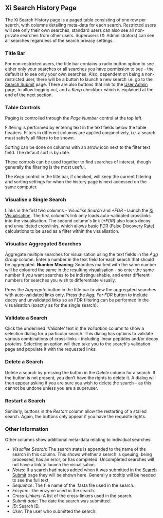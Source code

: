 ## Xi Search History Page ##
The Xi Search History page is a paged table consisting of one row per search, with columns detailing meta-data for each search. Restricted users will see only their own searches; standard users can also see all non-private searches from other users. Superusers (Xi Administrators) can see all searches regardless of the search privacy settings.

### Title Bar ###
For non-restricted users, the title bar contains a radio button option to see either only your searches or all searches you have permission to see - the default is to see only your own searches. Also, dependent on being a non-restricted user, there will be a button to launch a new search i.e. go to the [Search Submit](../../html/searchSubmit/index.html) page. There are also buttons that link to the [User Admin](../../html/userGUI/index.html#userAdmin) page, to allow logging out, and a *Keep* checkbox which is explained at the end of the next section.

### Table Controls ###
Paging is controlled through the *Page Number* control at the top left.

Filtering is performed by entering text in the text fields below the table headers. Filters in different columns are applied conjunctively, i.e. a search must satisfy all filters to be shown.

Sorting can be done on columns with an arrow icon next to the filter text field. The default sort is by date.

These controls can be used together to find searches of interest, though generally the filtering is the most useful.

The *Keep* control in the title bar, if checked, will keep the current filtering and sorting settings for when the history page is next accessed on the same computer.

### Visualise a Single Search ###
Links in the first two columns - *Visualise Search* and *+FDR* - launch the [Xi Visualisation](../../html/xi3/index.html). The first column's link only loads auto-validated crosslinks into the visualisation. The second column's link (*+FDR*) also loads decoy and unvalidated crosslinks, which allows basic FDR (False Discovery Rate) calculations to be used as a filter within the visualisation.

### Visualise Aggregated Searches ###
Aggregate multiple searches for visualisation using the text fields in the *Agg Group* column. Enter a number in the text field for each search that should be aggregated. **Number Meaning**:  Searches marked with the same number will be coloured the same in the resulting visualisation - so enter the same number if you want searches to be indistinguishable, and enter different numbers for searches you wish to differentiate visually.

Press the *Aggregate* button in the title bar to view the aggregated searches with auto-validated links only. Press the *Agg. For FDR* button to include decoy and unvalidated links so an FDR filtering can be performed in the visualisation (exactly as for the single search).

### Validate a Search ###
Click the underlined 'Validate' text in the *Validation* column to show a selection dialog for a particular search. This dialog has options to validate various combinations of cross-links - including linear peptides and/or decoy proteins. Selecting an option will then take you to the search's validation page and populate it with the requested links.

### Delete a Search ###
Delete a search by pressing the button in the *Delete* column for a search. If the button is not present, you don't have the rights to delete it. A dialog will then appear asking if you are sure you wish to delete the search - as this cannot be undone unless you are a superuser.

### Restart a Search ###
Similarly, buttons in the *Restart* column allow the restarting of a stalled search. Again, the buttons only appear if you have the requisite rights.

### Other Information ###
Other columns show additional meta-data relating to individual searches.
- *Visualise Search*: The search state is appended to the name of the search in this column. This shows whether a search is queuing, being processed, has an error, or has completed. Uncompleted searches will not have a link to launch the visualisation.
- *Notes*: If a search had notes added when it was submitted in the [Search Submit](../../html/searchSubmit/index.html) page they will be shown here. Generally a tooltip will be needed to see the full text.
- *Sequence*: The file name of the .fasta file used in the search.
- *Enzyme*: The enzyme used in the search.
- *Cross-Linkers*: A list of the cross-linkers used in the search.
- *Submit date*: The date the search was submitted.
- *ID*: Search ID.
- *User*: The user who submitted the search.


